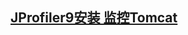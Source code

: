 ##                                  [JProfiler9安装 监控Tomcat](http://www.cnblogs.com/vickygu2007/p/5082376.html)



